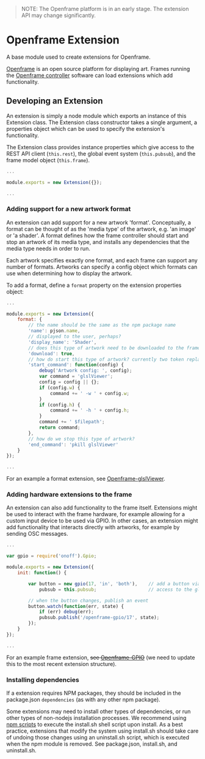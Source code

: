 > NOTE: The Openframe platform is in an early stage. The extension API may change significantly.

# Openframe Extension

A base module used to create extensions for Openframe.

[Openframe](http://openframe.io) is an open source platform for displaying art. Frames running the [Openframe controller](https://github.com/OpenframeProject/Openframe) software can load extensions which add functionality.

## Developing an Extension

An extension is simply a node module which exports an instance of this Extension class. The Extension class constructor takes a single argument, a properties object which can be used to specify the extension's functionality.

The Extension class provides instance properties which give access to the REST API client (`this.rest`), the global event system (`this.pubsub`), and the frame model object (`this.frame`).

```javascript
...

module.exports = new Extension({});

...
```

### Adding support for a new artwork format

An extension can add support for a new artwork 'format'. Conceptually, a format can be thought of as the 'media type' of the artwork, e.g. 'an image' or 'a shader'. A format defines how the frame controller should start and stop an artwork of its media type, and installs any dependencies that the media type needs in order to run.

Each artwork specifies exactly one format, and each frame can support any number of formats. Artworks can specify a config object which formats can use when determining how to display the artwork.

To add a format, define a `format` property on the extension properties object:

```javascript
...

module.exports = new Extension({
    format: {
        // the name should be the same as the npm package name
        'name': pjson.name,
        // displayed to the user, perhaps?
        'display_name': 'Shader',
        // does this type of artwork need to be downloaded to the frame?
        'download': true,
        // how do start this type of artwork? currently two token replacements, $filepath and $url
        'start_command': function(config) {
            debug('Artwork config: ', config);
            var command = 'glslViewer';
            config = config || {};
            if (config.w) {
                command += ' -w ' + config.w;
            }
            if (config.h) {
                command += ' -h ' + config.h;
            }
            command += ' $filepath';
            return command;
        },
        // how do we stop this type of artwork?
        'end_command': 'pkill glslViewer'
    }
});

...
```

For an example a format extension, see [Openframe-glslViewer](https://github.com/OpenframeProject/Openframe-glslViewer).

### Adding hardware extensions to the frame

An extension can also add functionality to the frame itself. Extensions might be used to interact with the frame hardware, for example allowing for a custom input device to be used via GPIO. In other cases, an extension might add functionality that interacts directly with artworks, for example by sending OSC messages.

```javascript
...

var gpio = require('onoff').Gpio;

module.exports = new Extension({
    init: function() {

        var button = new gpio(17, 'in', 'both'),    // add a button via GPIO
            pubsub = this.pubsub;                   // access to the global event system

        // when the button changes, publish an event
        button.watch(function(err, state) {
            if (err) debug(err);
            pubsub.publish('/openframe-gpio/17', state);
        });
    }
});

...
```

For an example frame extension, ~~see [Openframe-GPIO](https://github.com/jmwohl/Openframe-GPIO)~~ (we need to update this to the most recent extension structure).

### Installing dependencies

If a extension requires NPM packages, they should be included in the package.json `dependencies` (as with any other npm package).

Some extensions may need to install other types of dependencies, or run other types of non-nodejs installation processes. We recommend using [npm scripts](https://docs.npmjs.com/misc/scripts) to execute the install.sh shell script upon install. As a best practice, extensions that modify the system using install.sh should take care of undoing those changes using an uninstall.sh script, which is executed when the npm module is removed. See package.json, install.sh, and uninstall.sh.
